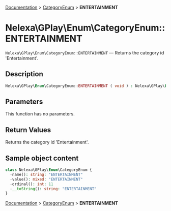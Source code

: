 [Documentation](../../README.md) > [CategoryEnum](README.md) > **ENTERTAINMENT**

# Nelexa\GPlay\Enum\CategoryEnum::ENTERTAINMENT
`Nelexa\GPlay\Enum\CategoryEnum::ENTERTAINMENT` — Returns the category id 'Entertainment'.

## Description
```php
Nelexa\GPlay\Enum\CategoryEnum::ENTERTAINMENT ( void ) : Nelexa\GPlay\Enum\CategoryEnum
```

## Parameters
This function has no parameters.

## Return Values
Returns the category id 'Entertainment'.

## Sample object content
```php
class Nelexa\GPlay\Enum\CategoryEnum {
  -name(): string: "ENTERTAINMENT"
  -value(): mixed: "ENTERTAINMENT"
  -ordinal(): int: 11
  -__toString(): string: "ENTERTAINMENT"
}
```

[Documentation](../../README.md) > [CategoryEnum](README.md) > **ENTERTAINMENT**
